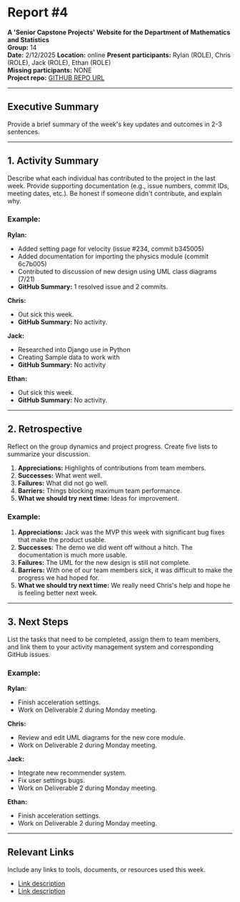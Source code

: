 # Report #4

**A 'Senior Capstone Projects' Website for the Department of Mathematics and Statistics**  
**Group:** 14  
**Date:** 2/12/2025
**Location:** online
**Present participants:** Rylan (ROLE), Chris (ROLE), Jack (ROLE), Ethan (ROLE)  
**Missing participants:** NONE  
**Project repo:** [GITHUB REPO URL](https://github.com/Naalu/ds-senior-capstone-projects-website)  

---

## Executive Summary
Provide a brief summary of the week's key updates and outcomes in 2-3 sentences.

---

## 1. Activity Summary
Describe what each individual has contributed to the project in the last week. Provide supporting documentation (e.g., issue numbers, commit IDs, meeting dates, etc.). Be honest if someone didn't contribute, and explain why.

### Example:
**Rylan:**
- Added setting page for velocity (issue #234, commit b345005)
- Added documentation for importing the physics module (commit 6c7b005)
- Contributed to discussion of new design using UML class diagrams (7/21)
- **GitHub Summary:** 1 resolved issue and 2 commits.

**Chris:**
- Out sick this week.
- **GitHub Summary:** No activity.

**Jack:**
- Researched into Django use in Python
- Creating Sample data to work with
- **GitHub Summary:** No activity

**Ethan:**
- Out sick this week.
- **GitHub Summary:** No activity.
---

## 2. Retrospective
Reflect on the group dynamics and project progress. Create five lists to summarize your discussion.

1. **Appreciations:** Highlights of contributions from team members.
2. **Successes:** What went well.
3. **Failures:** What did not go well.
4. **Barriers:** Things blocking maximum team performance.
5. **What we should try next time:** Ideas for improvement.

### Example:
1. **Appreciations:** Jack was the MVP this week with significant bug fixes that make the product usable.
2. **Successes:** The demo we did went off without a hitch. The documentation is much more usable.
3. **Failures:** The UML for the new design is still not complete.
4. **Barriers:** With one of our team members sick, it was difficult to make the progress we had hoped for.
5. **What we should try next time:** We really need Chris's help and hope he is feeling better next week.

---

## 3. Next Steps
List the tasks that need to be completed, assign them to team members, and link them to your activity management system and corresponding GitHub issues.

### Example:
**Rylan:**
- Finish acceleration settings.
- Work on Deliverable 2 during Monday meeting.

**Chris:**
- Review and edit UML diagrams for the new core module.
- Work on Deliverable 2 during Monday meeting.

**Jack:**
- Integrate new recommender system.
- Fix user settings bugs.
- Work on Deliverable 2 during Monday meeting.

**Ethan:**
- Finish acceleration settings.
- Work on Deliverable 2 during Monday meeting.
---

## Relevant Links
Include any links to tools, documents, or resources used this week.
- [Link description](URL)
- [Link description](URL)
